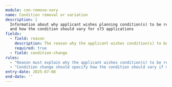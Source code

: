 ```yaml
---
module: con-remove-vary
name: Condition removal or variation
description: |
  Information about why applicant wishes planning condition(s) to be removed or changed,
  and how the condition should vary for s73 applications
fields:
  - field: reason
    description: The reason why the applicant wishes condition(s) to be removed or changed
    required: true
  - field: condition-change
rules:
  - "Reason must explain why the applicant wishes condition(s) to be removed or changed"
  - "Condition change should specify how the condition should vary if modification is sought"
entry-date: 2025-07-08
end-date: ''
---
```

